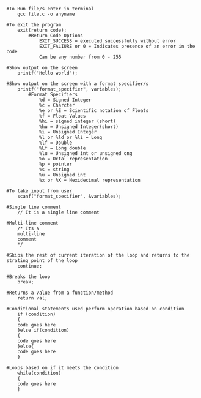 	
	#To Run file/s enter in terminal
		gcc file.c -o anyname

	#To exit the program
		exit(return code);
			#Return Code Options
				EXIT_SUCCESS = executed successfully without error
				EXIT_FALIURE or 0 = Indicates presence of an error in the code
				Can be any number from 0 - 255

	#Show output on the screen
		printf("Hello world");

	#Show output on the screen with a format specifier/s
		printf("format_specifier", variables);
			#Format Specifiers
				%d = Signed Integer
				%c = Charcter
				%e or %E = Scientific notation of Floats
				%f = Float Values
				%hi = signed integer (short)
				%hu = Unsigned Integer(short)
				%i = Unsigned Integer
				%l or %ld or %li = Long
				%lf = Double
				%Lf = Long double
				%lu = Unsigned int or unsigned ong
				%o = Octal representation
				%p = pointer
				%s = string
				%u = Unsigned int
				%x or %X = Hexidecimal representation

	#To take input from user
		scanf("format_specifier", &variables);

	#Single line comment
		// It is a single line comment

	#Multi-line comment
		/* Its a 
		multi-line
		comment
		*/

	#Skips the rest of current iteration of the loop and returns to the strating point of the loop
		continue;

	#Breaks the loop
		break;

	#Returns a value from a function/method
		return val;

	#Conditional statements used perform operation based on condition
		if (condition)
		{
		code goes here
		}else if(condition)
		{
		code goes here
		}else{
		code goes here
		}

	#Loops based on if it meets the condition
		while(condition)
		{
		code goes here
		}

		

